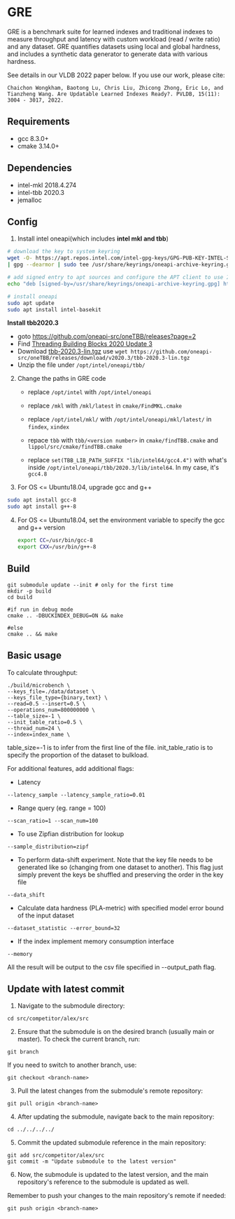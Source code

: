 # GRE
GRE is a benchmark suite for learned indexes and traditional indexes to measure throughput and latency with custom workload (read / write ratio) and any dataset. GRE quantifies datasets using local and global hardness, and includes a synthetic data generator to generate data with various hardness.

See details in our VLDB 2022 paper below. If you use our work, please cite:
```
Chaichon Wongkham, Baotong Lu, Chris Liu, Zhicong Zhong, Eric Lo, and Tianzheng Wang. Are Updatable Learned Indexes Ready?. PVLDB, 15(11): 3004 - 3017, 2022.
```

## Requirements
- gcc 8.3.0+
- cmake 3.14.0+

## Dependencies
- intel-mkl 2018.4.274
- intel-tbb 2020.3
- jemalloc

## Config
1. Install intel oneapi(which includes **intel mkl and tbb**)
```bash
# download the key to system keyring
wget -O- https://apt.repos.intel.com/intel-gpg-keys/GPG-PUB-KEY-INTEL-SW-PRODUCTS.PUB \
| gpg --dearmor | sudo tee /usr/share/keyrings/oneapi-archive-keyring.gpg > /dev/null

# add signed entry to apt sources and configure the APT client to use Intel repository:
echo "deb [signed-by=/usr/share/keyrings/oneapi-archive-keyring.gpg] https://apt.repos.intel.com/oneapi all main" | sudo tee /etc/apt/sources.list.d/oneAPI.list

# install oneapi
sudo apt update
sudo apt install intel-basekit
```

**Install tbb2020.3**

- goto https://github.com/oneapi-src/oneTBB/releases?page=2
- Find [Threading Building Blocks 2020 Update 3](https://github.com/oneapi-src/oneTBB/releases/tag/v2020.3)
- Download [tbb-2020.3-lin.tgz](https://github.com/oneapi-src/oneTBB/releases/download/v2020.3/tbb-2020.3-lin.tgz) use `wget https://github.com/oneapi-src/oneTBB/releases/download/v2020.3/tbb-2020.3-lin.tgz`
- Unzip the file under  `/opt/intel/oneapi/tbb/`

2. Change the paths in GRE code
   - replace `/opt/intel` with `/opt/intel/oneapi`

   - replace `/mkl` with `/mkl/latest` in `cmake/FindMKL.cmake`

   - replace `/opt/intel/mkl/` with `/opt/intel/oneapi/mkl/latest/` in `findex`, `xindex`

   - repace `tbb` with `tbb/<version number>` in `cmake/findTBB.cmake` and `lippol/src/cmake/findTBB.cmake`

   - replace `set(TBB_LIB_PATH_SUFFIX "lib/intel64/gcc4.4")` with what's inside `/opt/intel/oneapi/tbb/2020.3/lib/intel64`. In my case, it's `gcc4.8`

3. For OS <= Ubuntu18.04, upgrade gcc and g++

```bash
sudo apt install gcc-8
sudo apt install g++-8
```
4. For OS <= Ubuntu18.04, set the environment variable to specify the gcc and g++ version
   
   ```bash
   export CC=/usr/bin/gcc-8
   export CXX=/usr/bin/g++-8
   ```


## Build
```
git submodule update --init # only for the first time
mkdir -p build
cd build

#if run in debug mode
cmake .. -DBUCKINDEX_DEBUG=ON && make

#else
cmake .. && make
```

## Basic usage
To calculate throughput:
```
./build/microbench \
--keys_file=./data/dataset \
--keys_file_type={binary,text} \
--read=0.5 --insert=0.5 \
--operations_num=800000000 \
--table_size=-1 \
--init_table_ratio=0.5 \
--thread_num=24 \
--index=index_name \
```
table_size=-1 is to infer from the first line of the file.
init_table_ratio is to specify the proportion of the dataset to bulkload.

For additional features, add additional flags:
- Latency
```
--latency_sample --latency_sample_ratio=0.01
```
- Range query (eg. range = 100)
```
--scan_ratio=1 --scan_num=100
```
- To use Zipfian distribution for lookup
```
--sample_distribution=zipf
```
- To perform data-shift experiment. Note that the key file needs to be generated like so (changing from one dataset to another). This flag just simply prevent the keys be shuffled and preserving the order in the key file
```
--data_shift
```
- Calculate data hardness (PLA-metric) with specified model error bound of the input dataset
```
--dataset_statistic --error_bound=32
```
- If the index implement memory consumption interface
```
--memory
```
All the result will be output to the csv file specified in --output_path flag.

## Update with latest commit

1. Navigate to the submodule directory:

```
cd src/competitor/alex/src
```

2. Ensure that the submodule is on the desired branch (usually main or master). To check the current branch, run:

```
git branch
```

If you need to switch to another branch, use:

```
git checkout <branch-name>
```

3. Pull the latest changes from the submodule's remote repository:

```
git pull origin <branch-name>
```

4. After updating the submodule, navigate back to the main repository:

```
cd ../../../../
```

5. Commit the updated submodule reference in the main repository:

```
git add src/competitor/alex/src
git commit -m "Update submodule to the latest version"
```

6. Now, the submodule is updated to the latest version, and the main repository's reference to the submodule is updated as well.

Remember to push your changes to the main repository's remote if needed:

```
git push origin <branch-name>
```
